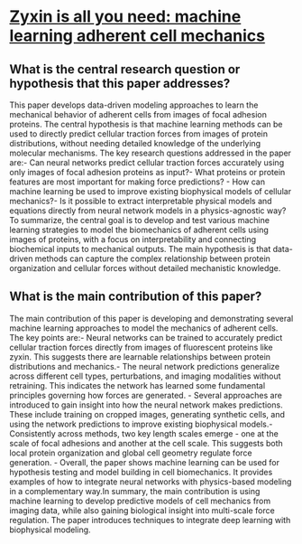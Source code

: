 # [Zyxin is all you need: machine learning adherent cell mechanics](https://arxiv.org/abs/2303.00176)

## What is the central research question or hypothesis that this paper addresses?

This paper develops data-driven modeling approaches to learn the mechanical behavior of adherent cells from images of focal adhesion proteins. The central hypothesis is that machine learning methods can be used to directly predict cellular traction forces from images of protein distributions, without needing detailed knowledge of the underlying molecular mechanisms.  The key research questions addressed in the paper are:- Can neural networks predict cellular traction forces accurately using only images of focal adhesion proteins as input?- What proteins or protein features are most important for making force predictions? - How can machine learning be used to improve existing biophysical models of cellular mechanics?- Is it possible to extract interpretable physical models and equations directly from neural network models in a physics-agnostic way?To summarize, the central goal is to develop and test various machine learning strategies to model the biomechanics of adherent cells using images of proteins, with a focus on interpretability and connecting biochemical inputs to mechanical outputs. The main hypothesis is that data-driven methods can capture the complex relationship between protein organization and cellular forces without detailed mechanistic knowledge.


## What is the main contribution of this paper?

The main contribution of this paper is developing and demonstrating several machine learning approaches to model the mechanics of adherent cells. The key points are:- Neural networks can be trained to accurately predict cellular traction forces directly from images of fluorescent proteins like zyxin. This suggests there are learnable relationships between protein distributions and mechanics.- The neural network predictions generalize across different cell types, perturbations, and imaging modalities without retraining. This indicates the network has learned some fundamental principles governing how forces are generated. - Several approaches are introduced to gain insight into how the neural network makes predictions. These include training on cropped images, generating synthetic cells, and using the network predictions to improve existing biophysical models.- Consistently across methods, two key length scales emerge - one at the scale of focal adhesions and another at the cell scale. This suggests both local protein organization and global cell geometry regulate force generation. - Overall, the paper shows machine learning can be used for hypothesis testing and model building in cell biomechanics. It provides examples of how to integrate neural networks with physics-based modeling in a complementary way.In summary, the main contribution is using machine learning to develop predictive models of cell mechanics from imaging data, while also gaining biological insight into multi-scale force regulation. The paper introduces techniques to integrate deep learning with biophysical modeling.
